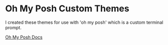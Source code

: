 # Oh My Posh Custom Themes

I created these themes for use with 'oh my posh' which is a custom terminal prompt.

[Oh My Posh Docs](https://ohmyposh.dev/docs)
